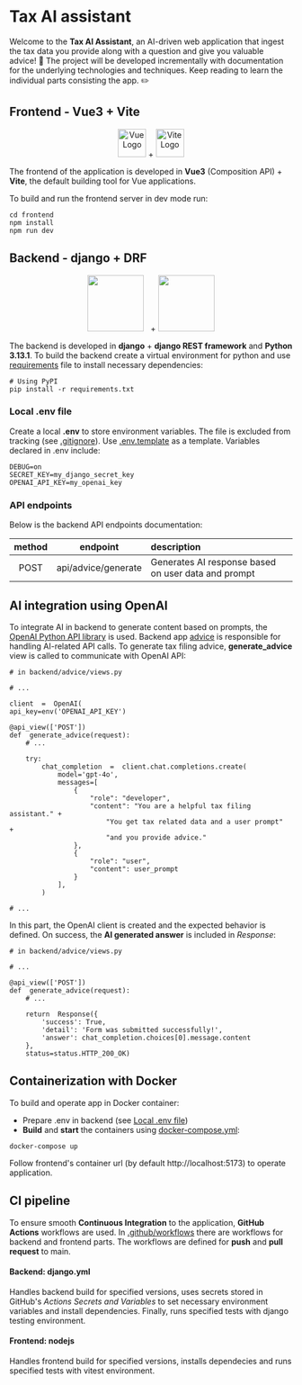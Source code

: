 # Tax AI assistant

Welcome to the **Tax AI Assistant**, an AI-driven web application that ingest the tax data you provide along with a question and give you valuable advice! :rocket: The project will be developed incrementally with documentation for the underlying technologies and techniques. Keep reading to learn the individual parts consisting the app. :pencil2:

## Frontend - Vue3 + Vite

<p align="center">
<img src="https://vuejs.org/images/logo.png" alt="Vue Logo" width="50" height="50"> + <img src="https://vite.dev/logo.svg" alt="Vite Logo" width="50">
</p>

The frontend of the application is developed in **Vue3** (Composition API) + **Vite**, the default building tool for Vue applications.

To build and run the frontend server in dev mode run:

```
cd frontend
npm install
npm run dev
```

## Backend - django + DRF

<p align="center"><img src="https://static.djangoproject.com/img/logos/django-logo-negative.svg" width="100"> &nbsp + <img src="https://www.django-rest-framework.org/img/logo.png" width="100">
</p>

The backend is developed in **django** + **django REST framework** and **Python 3.13.1**. To build the backend create a virtual environment for python and use [requirements](./backend/requirements.txt) file to install necessary dependencies:

```
# Using PyPI
pip install -r requirements.txt
```

### Local .env file

Create a local **.env** to store environment variables. The file is excluded from tracking (see [.gitignore](./backend/.gitignore)). Use [.env.template](./backend/.env.template) as a template. Variables declared in .env include:

```
DEBUG=on
SECRET_KEY=my_django_secret_key
OPENAI_API_KEY=my_openai_key
```

### API endpoints

Below is the backend API endpoints documentation:

| method |      endpoint       | description                                         |
| :----: | :-----------------: | :-------------------------------------------------- |
|  POST  | api/advice/generate | Generates AI response based on user data and prompt |

## AI integration using OpenAI

To integrate AI in backend to generate content based on prompts, the [OpenAI Python API library](https://github.com/openai/openai-python) is used. Backend app [advice](./backend/advice) is responsible for handling AI-related API calls. To generate tax filing advice, **generate_advice** view is called to communicate with OpenAI API:

```
# in backend/advice/views.py

# ...

client  =  OpenAI(
api_key=env('OPENAI_API_KEY')

@api_view(['POST'])
def  generate_advice(request):
    # ...

    try:
        chat_completion  =  client.chat.completions.create(
            model='gpt-4o',
            messages=[
                {
                    "role": "developer",
                    "content": "You are a helpful tax filing assistant." +
                        "You get tax related data and a user prompt"  +
                        "and you provide advice."
                },
                {
                    "role": "user",
                    "content": user_prompt
                }
            ],
        )

# ...
```

In this part, the OpenAI client is created and the expected behavior is defined. On success, the **AI generated answer** is included in _Response_:

```
# in backend/advice/views.py

# ...

@api_view(['POST'])
def  generate_advice(request):
    # ...

    return  Response({
        'success': True,
        'detail': 'Form was submitted successfully!',
        'answer': chat_completion.choices[0].message.content
    },
    status=status.HTTP_200_OK)
```

## Containerization with Docker

To build and operate app in Docker container:

- Prepare .env in backend (see [Local .env file](#local-env-file))
- **Build** and **start** the containers using [docker-compose.yml](./docker-compose.yml):

```
docker-compose up
```

Follow frontend's container url (by default http://localhost:5173) to operate application.

## CI pipeline

To ensure smooth **Continuous Integration** to the application, **GitHub Actions** workflows are used. In [.github/workflows](.github/workflows) there are workflows for backend and frontend parts. The workflows are defined for **push** and **pull request** to main.

#### Backend: django.yml

Handles backend build for specified versions, uses secrets stored in GitHub's _Actions Secrets and Variables_ to set necessary environment variables and install dependencies. Finally, runs specified tests with django testing environment.

#### Frontend: nodejs

Handles frontend build for specified versions, installs dependecies and runs specified tests with vitest environment.

